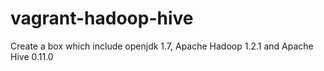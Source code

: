 vagrant-hadoop-hive
===================

Create a box which include openjdk 1.7, Apache Hadoop 1.2.1 and Apache Hive 0.11.0

